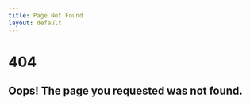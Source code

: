 ```yaml
---
title: Page Not Found
layout: default
---
```


<div class="d-flex justify-content-center align-items-center" id="main">
    <h1 class="mr-3 pr-3 align-top border-right inline-block align-content-center">404</h1>
    <div class="inline-block align-middle">
        <h2 class="font-weight-normal lead" id="desc">Oops! The page you requested was not found.</h2>
    </div>
</div>
